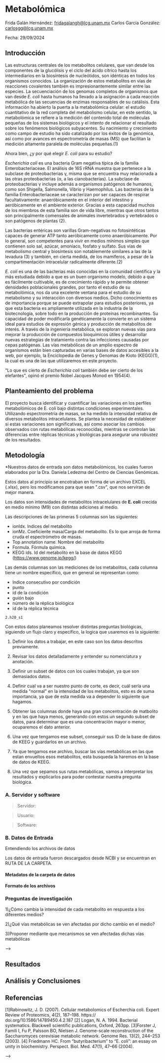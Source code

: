 # Metabolómica

Frida Galán Hernández: <fridagalangh@lcg.unam.mx> 
Carlos García González: <carlosgg@lcg.unam.mx>

Fecha:  29/09/2024


## Introducción

Las estructuras centrales de los metabolitos celulares, que van desde los componentes de la glucólisis y el ciclo del ácido cítrico hasta 
los intermediarios en la biosíntesis de nucleótidos, son idénticas en todos los organismos conocidos. La organización de estos metabolitos en 
vías de reacciones covalentes también es impresionantemente similar entre las especies. La secuenciación de los genomas completos de organismos 
que van desde *E. coli* hasta humanos ha llevado a la asignación a cada reacción metabólica de las secuencias de enzimas responsables de su 
catálisis. Esta información ha abierto la puerta a la metabolómica celular: el estudio cuantitativo de la red completa del metabolismo celular, 
en este sentido, la metabolómica se refiere a la medición del contenido total de moléculas pequeñas de los sistemas biológicos y el intento de 
relacionar el resultado sobre los fenómenos biológicos subyacentes. Su nacimiento y crecimiento como campo de estudio ha sido catalizado por 
los éxitos de la genómica, así como por avances en espectrometría de masas (MS) que facilitan la medición altamente paralela de moléculas 
pequeñas.(1)

Ahora bien, ¿y por qué elegir *E. coli* para su estudio?

*Escherichia coli* es una bacteria Gram negativa típica de la familia Enterobacteriaceae. El análisis de 16S rRNA muestra que pertenece a 
la subclase de proteobacterias γ, misma que se encuentra muy relacionada a las otras proteobacterias (α, a las cianobacterias). 
La subclase de proteobacterias γ incluye además a organismos patógenos de humanos, como son Shigella, Salmonella, Vibrio y Haemophilus. 
Las bacterias de la familia Enterobacteriaceae se caracterizan por ser capaces de respirar facultativamente: anaeróbicamente en el interior 
del intestino y aeróbicamente en el ambiente exterior. Gracias a esta capacidad muchos de los miembros de esta familia son de vida libre, 
mientras que otros tantos son principalmente comensales de animales invertebrados y vertebrados o son patógenos de plantas (2).

Las bacterias entéricas son varillas Gram-negativas no fotosintéticas capaces de generar ATP tanto aeróbicamente como anaeróbicamente. 
Por lo general, son competentes para vivir en medios mínimos simples que contienen solo sal, azúcar, amoníaco, fosfato y sulfato. 
Sus vías de metabolismo central y biosíntesis son notablemente similares a las de la levadura (3) y también, en cierta medida, de los 
mamíferos, a pesar de la compartimentación intracelular radicalmente diferente.(2)

*E. coli* es una de las bacterias más conocidas en la comunidad científica y la más estudiada debido a que es un buen organismo modelo, 
debido a que es fácilmente cultivable, es de crecimiento rápido y te permite obtener densidades poblacionales grandes, por tanto el estudio 
de su metabolómica, nos da una excelente ventana para el estudio de su metabolismo y su interacción con diversos medios. Dicho conocimiento 
es de importancia porque se puede extrapolar para estudios posteriores, ya que esta bacteria es ampliamente utilizada en la industria de la 
biotecnología, sobre todo en la producción de proteínas recombinantes. Su capacidad de poder modificarla genéticamente la convierte en un 
sistema ideal para estudios de expresión génica y producción de metabolitos de interés. A través de la ingeniería metabólica, se exploran 
nuevas vías para mejorar la producción de compuestos bioquímicos útiles y desarrollar nuevas estrategias de tratamiento contra las infecciones 
causadas por cepas patógenas.
Las vías metabólicas de un amplio espectro de organismos están bien capturadas en varias bases de datos accesibles a la web, por ejemplo, 
la Enciclopedia de Genes y Genomas de Kioto (KEGG)(1), la cual es una de las que utilizaremos en este proyecto.


"Lo que es cierto de *Escherichia coli* también debe ser cierto de los elefantes", opinó el premio Nobel Jacques Monod en 1954(4).


## Planteamiento del problema

El proyecto busca identificar y cuantificar las variaciones en los perfiles metabolómicos de E. coli bajo distintas condiciones 
experimentales. Utilizando espectrometría de masas, se ha medido la intensidad relativa de diversos metabolitos intracelulares. Se 
plantea la necesidad de establecer si estas variaciones son significativas, así como asociar los cambios observados con rutas 
metabólicas reconocidas, mientras se controlan las diferencias entre réplicas técnicas y biológicas para asegurar una robustez de los resultados. 


## Metodología

*Nuestros datos de entrada son datos metabolómicos, los cuales fueron elaborados por la Dra. Daniela Ledezma del Centro de Ciencias Genómicas.

Estos datos al principio se encotraban en forma de un archivo EXCEL (.xlsx), pero los modificamos
para que sean ".csv", que nos serviran de mejor manera.

Los datos son intensidades de metabolitos intracelulares de **E. coli** crecida en medio mínimo (M9) con distintas adiciones al medio.

Las descripciones de las primeras 5 columnas son las siguientes:

* ionIdx. Indices del metabolito	
* ionMz. Coeficiente masa/Carga del metabolito. Es lo que arroja de forma cruda el espectrómetro de masas.
* Top annotation name. Nombre del metabolito
* Formula. Fórmula química.
* KEGG ids. Id del metabolito en la base de datos KEGG (https://www.genome.jp/kegg/)

Las demás columnas son las mediciones de los metabolitos, cada columna tiene un nombre específico, que en general se representan como:

* Indice consecutivo por condición 
* punto 
* id de la condición 
* guión bajo 
* número de la réplica biológica 
* id de la réplica técnica

```
2.h20_s1
```

Con estos datos planeamos resolver distintas preguntas biológicas, siguiendo un flujo claro
y específico, la logica que usaremos es la siguiente:

1. Definir los datos a trabajar, en este caso son los datos descritos previamente.

2. Revisar los datos detalladamente y entender su nomenclatura y anotación.

3. Definir un subset de datos con los cuales trabajan, ya que son demasiados datos.

4. Definir cual va a ser nuestro punto de corte, es decir, cuál sería una medida "normal" en la intensidad de los metabolitos, esto es 
de suma importancia, ya que de esta medida va a depender lo siguiente que hagamos.

5. Obtener las columnas donde haya una gran concentración de matbolito y en las que haya menos, generando con estos un segundo subset de 
datos, para determinar que es una concentración mayor o menor, ocuparemos el dato anterior.

6. Una vez que tengamos ese subset, conseguir sus ID de la base de datos de KEEG y guardarlos en un archivo.

7. Ya que tengamos ese archivo, buscar las vías metabólicas en las que estan envueltos esos metabolitos, esta busqueda la haremos en la 
base de datos de KEEG.

8. Una vez que sepamos sus rutas metabólicas, vamos a interpretar los resultados y explicarlos para poder contestar nuestra pregunta biológica.


### A. Servidor y software

> Servidor: 

> Usuario: 

> Software: 

### B. Datos de Entrada 

Entendiendo los archivos de datos 

Los datos de entrada fueron descargados desde NCBI y se encuentran en RUTA DE LA CARPETA.


#### Metadatos de la carpeta de datos

<!-- 
> Versión/Identificador del genoma:  NC_000913.3

> Fecha de descarga: dd/mm/aaaa

>| Archivo | Descripción  | Tipo |
|:--      |:--           |:--  |
| coli_genomic.fna  | Secuencia de nucleotidos de E. coli  | Formato FastA |
| coli.gff.   | Anotación del genoma de E. coli  | Formato gff |
| coli_protein.faa | Secuencia de aminoacidos de las proteinas de E. coli | formato FastA|
| flagella_genes.txt | Genes con función relacionada al flagello en E. coli | lista |
| directorio.txt. | Archivo con nombres de personas | lista |

-->

#### Formato de los archivos



### Preguntas de investigación

1)¿Cómo cambia la intensidad de cada metabolito en respuesta a los  diferentes medios?

2)¿Qué vías metabólicas se ven afectadas por dicho cambio en el medio?

3)Proponer mediante que mecanismos se ven afectadas dichas vías metabólicas 



-->


## Resultados
 

<!-- ### X. Pregunta 

Archivo(s):     

Algoritmo: 

1. 

Solución: Describir paso a paso la solución, incluyendo los comandos correspondientes

```bash

```

-->




## Análisis y Conclusiones

 <!-- Describir todo lo que descubriste en este análisis -->


## Referencias

 [1]Rabinowitz, J. D. (2007). Cellular metabolomics of Escherchia coli. Expert Review of Proteomics, 4(2), 187–198. https://    doi.org/10.1586/14789450.4.2.187 
 [2] Logan, N. A. 1994. Bacterial systematics. Blackwell scientific publications, Oxford, 263pp.
 [3]Forster J, Famili I, Fu P, Palsson BO,
Nielsen J. Genome-scale reconstruction of the Saccharomyces cerevisiae metabolic network. Genome Res. 13(2), 244–253 (2003).
 [4] Friedmann HC. From “butyribacterium” to “E. coli”: an essay on unity in biochemistry. Perspect. Biol. Med. 47(1), 47–66 (2004).
 

 
 -->

